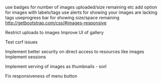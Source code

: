 use badges for number of images uploaded/size remaining etc
add option for images with labels/tags
use alerts for showing your images are lacking tags
useprogress bar for showing size/space remaining
http://getbootstrap.com/css/#images-responsive

Restrict uploads to images
Improve UI of gallery

Test csrf issues

Implement better security on direct access to resources like images
Implement sessions

Implement serving of images as thumbnails - sorl

Fix responsiveness of menu button